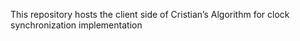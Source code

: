 This repository hosts the client side of Cristian’s Algorithm for clock synchronization implementation 
